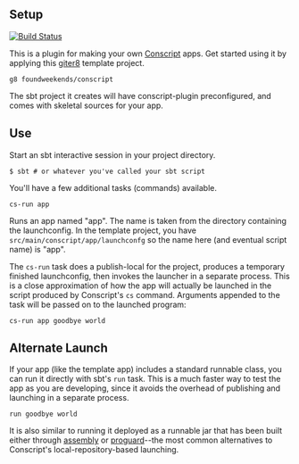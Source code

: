 Setup
-----

[![Build Status](https://travis-ci.org/foundweekends/conscript-plugin.svg?branch=master)](https://travis-ci.org/foundweekends/conscript-plugin)

This is a plugin for making your own [Conscript][cs] apps. Get started
using it by applying this [giter8][g8] template project.

    g8 foundweekends/conscript

The sbt project it creates will have conscript-plugin
preconfigured, and comes with skeletal sources for your app.

[cs]: https://github.com/foundweekends/conscript#readme
[g8]: https://github.com/foundweekends/giter8#readme


Use
---

Start an sbt interactive session in your project directory.

    $ sbt # or whatever you've called your sbt script

You'll have a few additional tasks (commands) available.

    cs-run app

Runs an app named "app". The name is taken from the directory
containing the launchconfig. In the template project, you have
`src/main/conscript/app/launchconfg` so the name here (and eventual
script name) is "app".

The `cs-run` task does a publish-local for the project, produces a
temporary finished launchconfig, then invokes the launcher in a
separate process. This is a close approximation of how the app will
actually be launched in the script produced by Conscript's `cs`
command. Arguments appended to the task will be passed on to the
launched program:

    cs-run app goodbye world

Alternate Launch
----------------

If your app (like the template app) includes a standard runnable
class, you can run it directly with sbt's `run` task. This is a much
faster way to test the app as you are developing, since it avoids the
overhead of publishing and launching in a separate process.

    run goodbye world

It is also similar to running it deployed as a runnable jar that has
been built either through [assembly][assembly] or
[proguard][proguard]--the most common alternatives to Conscript's
local-repository-based launching.

[assembly]: https://github.com/sbt/sbt-assembly
[proguard]: https://github.com/adamw/xsbt-proguard-plugin
